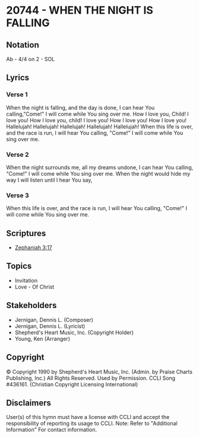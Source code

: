 # 20744 - WHEN THE NIGHT IS FALLING

## Notation

Ab - 4/4 on 2 - SOL

## Lyrics

### Verse 1

When the night is falling, and the day is done, I can hear You calling,"Come!" I will come while You sing over me. How I love you, Child! I love you! How I love you, child! I love you! How I love you! How I love you! Hallelujah! Hallelujah! Hallelujah! Hallelujah! Hallelujah! When this life is over, and the race is run, I will hear You calling, "Come!" I will come while You sing over me.

### Verse 2

When the night surrounds me, all my dreams undone, I can hear You calling, "Come!" I will come while You sing over me. When the night would hide my way I will listen until I hear You say,

### Verse 3

When this life is over, and the race is run, I will hear You calling, "Come!" I will come while You sing over me.


## Scriptures

- [Zephaniah 3:17](https://www.biblegateway.com/passage/?search=Zephaniah%203%3A17)

## Topics

- Invitation
- Love - Of Christ

## Stakeholders

- Jernigan, Dennis L. (Composer)
- Jernigan, Dennis L. (Lyricist)
- Shepherd's Heart Music, Inc. (Copyright Holder)
- Young, Ken (Arranger)

## Copyright

© Copyright 1990 by Shepherd's Heart Music, Inc. (Admin. by Praise Charts Publishing, Inc.) All Rights Reserved. Used by Permission. CCLI Song #436161.
(Christian Copyright Licensing International)

## Disclaimers

User(s) of this hymn must have a license with CCLI and accept the responsibility of reporting its usage to CCLI.
Note: Refer to "Additional Information" For contact information.

